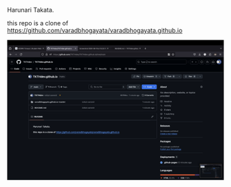 Harunari Takata.

this repo is a clone of
https://github.com/varadbhogayata/varadbhogayata.github.io


![alt text](<Screenshot 2024-09-19 at 15.22.37.png>)